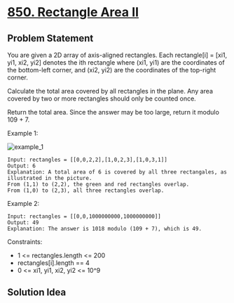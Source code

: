 # [850. Rectangle Area II](https://leetcode.com/problems/rectangle-area-ii)

## Problem Statement
You are given a 2D array of axis-aligned rectangles. Each rectangle[i] = [xi1, yi1, xi2, yi2] denotes the ith rectangle where (xi1, yi1) are the coordinates of the bottom-left corner, and (xi2, yi2) are the coordinates of the top-right corner.

Calculate the total area covered by all rectangles in the plane. Any area covered by two or more rectangles should only be counted once.

Return the total area. Since the answer may be too large, return it modulo 109 + 7.

Example 1:

<img align="middle" src="https://s3-lc-upload.s3.amazonaws.com/uploads/2018/06/06/rectangle_area_ii_pic.png" alt="example_1"/>

```
Input: rectangles = [[0,0,2,2],[1,0,2,3],[1,0,3,1]]
Output: 6
Explanation: A total area of 6 is covered by all three rectangales, as illustrated in the picture.
From (1,1) to (2,2), the green and red rectangles overlap.
From (1,0) to (2,3), all three rectangles overlap.
```

Example 2:
```
Input: rectangles = [[0,0,1000000000,1000000000]]
Output: 49
Explanation: The answer is 1018 modulo (109 + 7), which is 49.
```

Constraints:
* 1 <= rectangles.length <= 200
* rectangles[i].length == 4
* 0 <= xi1, yi1, xi2, yi2 <= 10^9

## Solution Idea

